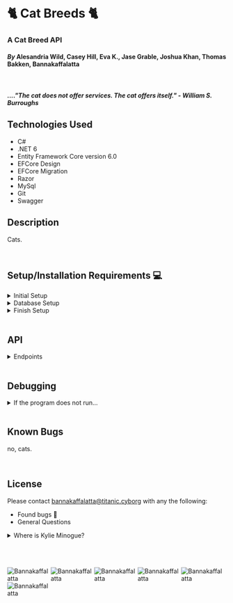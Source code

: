 # &#x1F408; Cat Breeds &#x1F408;

### A Cat Breed API

#### _By_ Alesandria Wild, Casey Hill, Eva K., Jase Grable, Joshua Khan, Thomas Bakken, Bannakaffalatta
<br>

##### ...._"The cat does not offer services. The cat offers itself."_ - William S. Burroughs

## **Technologies Used**

- C#
- .NET 6
- Entity Framework Core version 6.0
- EFCore Design
- EFCore Migration
- Razor
- MySql
- Git
- Swagger

## **Description**

Cats.

<br>

## **Setup/Installation Requirements** &#x1F4BB;

<details>
<summary> Initial Setup </summary>

- Clone this repository to your local machine.
  ```bash
  $ git clone https://github.com/_____
  ```
- Open VS Code (or your IDE of choice).
- Open the top level directory you just cloned.
</details>

<details>
<summary> Database Setup </summary>

- Use a MySql RDBMS (like MySql Workbench) to import/upload the ______.sql file and create your database.
- In your CatBreed Directory, create a file with the name `appsettings.json` and copy and past the following code into this file:

  <pre><code>{
      "Logging": {
          "LogLevel": {
          "Default": "Information",
          "Microsoft.AspNetCore": "Warning"
          }
      },
      "AllowedHosts": "*",
      "ConnectionStrings": {
          "DefaultConnection": "Server=localhost;Port=3306;catbreed_api;uid=[YOUR_UID];pwd=[YOUR_PASSWORD];"
      }
  }</code></pre>

- Use your personal UID and Password for your db connection and make sure you remove the brackets currently in place.
</details>

<details>
<summary> Finish Setup </summary>

- In your terminal:

  Change directory (cd) to CatBreed.

  ```bash
  $ dotnet build
  ```

  ```bash
  $ dotnet ef migrations add Initial
  ```

  ```bash
  $ dotnet ef database update
  ```

  ```bash
  $ dotnet run
  ```

  (or `dotnet watch run` to see edit and see edits in real time).

- A web page will automatically open in your browser at port 5000 or 5001
</details>

<br>

## API

<details>
<summary>Endpoints</summary>

<span style="color: green; font-style: italic;">GET</span> /api/
<br>
<span style="color: purple; font-style: italic;">POST</span> /api/
<br>
<span style="color: orange; font-style: italic;">PUT</span> /api/
<br>
<span style="color: red; font-style: italic;">DELETE</span> /api/
<br>

</details>

<br>

## Debugging

<details>
<summary> If the program does not run...</summary>

- Make sure you have the appropriate packages installed to run dotnet

  - In your Terminal, enter the following commands:<br>
    ```bash
    $ dotnet tool install --global dotnet-ef --version 6.0.0
    ```
    ```bash
    $ dotnet add package Microsoft.EntityFrameworkCore -v 6.0.0
    ```
    ```bash
    $ dotnet add package Pomelo.EntityFrameworkCore.MySql -v 6.0.0
    ```
    ```bash
    $ dotnet add package Microsoft.EntityFrameworkCore.Design -v 6.0.0
     ```

- To overwrite a different version of .NET to .NET 6, Try creating a `global.json` file in the Factory dir that contains the following code to override the default version, if your version exceeds .NET 6.0:<br>
  <pre><code>{
      "sdk": {
          "version": "6.0.402"
      }
  }
  </code></pre>

</details>

<br>

## **Known Bugs**

no, cats.

<br>

## License

Please contact [bannakaffalatta@titanic.cyborg](mailto:bannakaffalatta@titanic.com?subject=Hello%20bannakaffalatta,&body=Look%20can%20I%20just%20call%20you%20Banna?%20%20It's%20going%20to%20save%20a%20lot%20of%20time.)
with any the following:

- Found bugs &#x1F41E;
- General Questions
<details>
<summary>Where is Kylie Minogue?</summary>

- [Astrid Peth](https://en.wikipedia.org/wiki/Astrid_Peth)

</details>
<br><br><br>

<img src="https://static.wikia.nocookie.net/moviemorgue/images/9/98/Banna.jpg/revision/latest?cb=20141024211535" alt="Bannakaffalatta" style="max-width: 100px;"><img src="https://static.wikia.nocookie.net/moviemorgue/images/9/98/Banna.jpg/revision/latest?cb=20141024211535" alt="Bannakaffalatta" style="max-width: 100px;"><img src="https://static.wikia.nocookie.net/moviemorgue/images/9/98/Banna.jpg/revision/latest?cb=20141024211535" alt="Bannakaffalatta" style="max-width: 100px;"><img src="https://static.wikia.nocookie.net/moviemorgue/images/9/98/Banna.jpg/revision/latest?cb=20141024211535" alt="Bannakaffalatta" style="max-width: 100px;"><img src="https://static.wikia.nocookie.net/moviemorgue/images/9/98/Banna.jpg/revision/latest?cb=20141024211535" alt="Bannakaffalatta" style="max-width: 100px;"><img src="https://static.wikia.nocookie.net/moviemorgue/images/9/98/Banna.jpg/revision/latest?cb=20141024211535" alt="Bannakaffalatta" style="max-width: 100px;">
